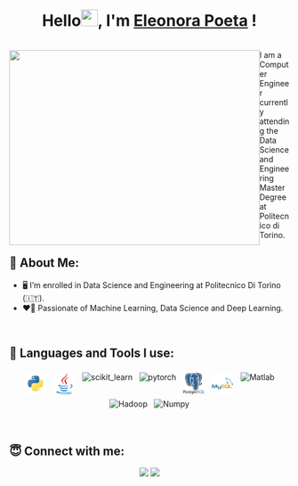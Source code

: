 <!--Greetings-->
<h1 align="center">Hello<img src="https://raw.githubusercontent.com/MartinHeinz/MartinHeinz/master/wave.gif" height="30px" width="30px">, I'm <b><a href="https://www.linkedin.com/in/taranpreet-kaur-dhiman-64baab1b6/" target="_blank">Eleonora Poeta</a></b> !</h1>
<!-- <p align="left"> <img src="https://komarev.com/ghpvc/?username=thetarandhiman" alt="Taran's profile views"> -->
<br>  
<!--Short Descriptive Para-->
<img width="450px" align="left" height="350px" src="https://cdn.dribbble.com/users/4435100/screenshots/15114878/media/4c6a0c6609a93d143bb24302f91a8657.gif">
I am a Computer Engineer currently attending the Data Science and Engineering Master Degree at Politecnico di Torino.   

<!--Learnings-->
## 🙋 About Me:
- 🖥️ I’m enrolled in Data Science and Engineering at Politecnico Di Torino (🇮🇹).
- ❤️‍🔥 Passionate of Machine Learning, Data Science and Deep Learning.
<br>

## 🚀 Languages and Tools I use:


<p align="center"> 
<img src="https://raw.githubusercontent.com/github/explore/80688e429a7d4ef2fca1e82350fe8e3517d3494d/topics/python/python.png" alt="Python" height="40" style="vertical-align:top; margin:4px">
<img src="https://raw.githubusercontent.com/devicons/devicon/master/icons/java/java-original.svg" 
     alt="Java" height="40" style="vertical-align:top; margin:4px"> 
  <img src="https://upload.wikimedia.org/wikipedia/commons/0/05/Scikit_learn_logo_small.svg" alt="scikit_learn"
     height="40" style="vertical-align:top; margin:4px"> 
 <img src="https://www.vectorlogo.zone/logos/pytorch/pytorch-icon.svg" alt="pytorch"
     height="40" style="vertical-align:top; margin:4px"> 
 <img src="https://raw.githubusercontent.com/devicons/devicon/master/icons/postgresql/postgresql-original-wordmark.svg" alt="postgresql"
     height="40" style="vertical-align:top; margin:4px"> 
 <img src="https://raw.githubusercontent.com/devicons/devicon/master/icons/mysql/mysql-original-wordmark.svg" 
     alt="mysql" height="40" style="vertical-align:top; margin:4px"> 
  <img src="https://upload.wikimedia.org/wikipedia/commons/thumb/2/21/Matlab_Logo.png/668px-Matlab_Logo.png"  
     alt="Matlab" height="40" style="vertical-align:top; margin:4px"> 
  <img src="https://www.vectorlogo.zone/logos/apache_hadoop/apache_hadoop-ar21.svg"  
     alt="Hadoop" height="40" style="vertical-align:top; margin:4px"> 
  <img src="https://www.vectorlogo.zone/logos/numpy/numpy-ar21.svg"  
     alt="Numpy" height="40" style="vertical-align:top; margin:4px"> 
</p>
<br>


<!--Contact Part-->
## 😇 Connect with me:
<p align="center">
 <a href = "https://www.linkedin.com/in/eleonora-poeta-71a0b71a4/?locale=en_US"><img src="https://img.icons8.com/fluent/48/000000/linkedin.png"/></a>
 <a href = "mailto:eleonorapoeta@gmail.com"><img src="https://img.icons8.com/color/50/000000/gmail-new.png"/><a>
</p>

<!--The end of Readme.md-->
